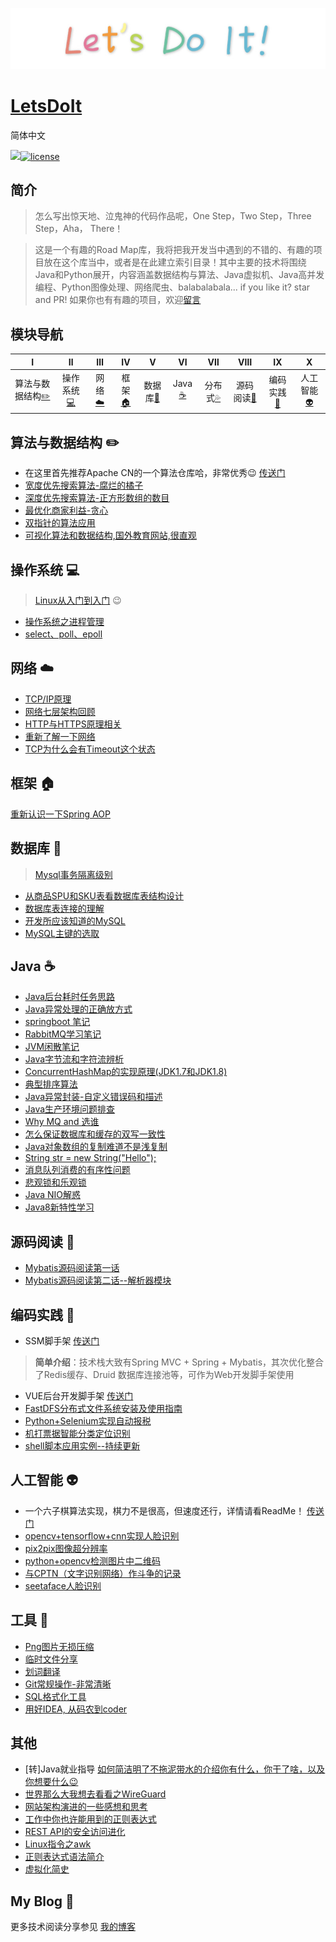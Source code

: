[![logo](./image/logo1.jpg)](https://github.com/AUGUSTRUSH8)



<h1><a href="#">LetsDoIt</a></h1>

简体中文

[![](https://img.shields.io/badge/author-AugustRush-green.svg)](https://augustrush.me)[![license](https://img.shields.io/badge/license-GPL--3.0-red.svg)](https://github.com/java-aodeng/hope-plus/blob/master/LICENSE)

## 简介

> 怎么写出惊天地、泣鬼神的代码作品呢，One Step，Two Step，Three Step，Aha， There！

> 这是一个有趣的Road Map库，我将把我开发当中遇到的不错的、有趣的项目放在这个库当中，或者是在此建立索引目录！其中主要的技术将围绕Java和Python展开，内容涵盖数据结构与算法、Java虚拟机、Java高并发编程、Python图像处理、网络爬虫、balabalabala... if you like it? star and PR! 如果你也有有趣的项目，欢迎[留言](https://github.com/AUGUSTRUSH8/LetsDoIt/issues)



## 模块导航

| Ⅰ | Ⅱ | Ⅲ | Ⅳ | Ⅴ | Ⅵ | Ⅶ | Ⅷ | Ⅸ | Ⅹ |
| :--------: | :---------: | :---------: | :---------: | :---------: | :---------:| :---------: | :-------: | :-------:| :------:|
| 算法与数据结构[:pencil2:](#算法与数据结构-pencil2) | 操作系统[:computer:](#操作系统-computer)|网络[:cloud:](#网络-cloud) | 框架[:house:](#框架-house) |数据库[:floppy_disk:](#数据库-floppy_disk)| Java [:coffee:](#Java-coffee)| 分布式[:sweat_drops:](#分布式-sweat_drops)| 源码阅读[:hammer:](#源码阅读-hammer)| 编码实践[:speak_no_evil:](#编码实践-speak_no_evil)| 人工智能[:alien:](#人工智能-alien) |



## 算法与数据结构 :pencil2: 

- 在这里首先推荐Apache CN的一个算法仓库哈，非常优秀:wink:  [传送门](https://github.com/apachecn/awesome-algorithm)<br>
- [宽度优先搜索算法-腐烂的橘子](https://augustrush.me/post/width-priority-algoritm.html)<br>
- [深度优先搜索算法-正方形数组的数目](https://augustrush.me/post/depth-priority-algoritm.html)
- [最优化商家利益-贪心](https://augustrush.me/post/optimize-the-customer-cost-and-tablesize.html)
- [双指针的算法应用](https://augustrush.me/post/number-equals-to-reverse-number-min-operation-times.html)
- [可视化算法和数据结构,国外教育网站,很直观](https://www.cs.usfca.edu/~galles/visualization/Algorithms.html)

## 操作系统 :computer:

> [Linux从入门到入门](https://github.com/AUGUSTRUSH8/LetsDoIt/tree/master/linux) :wink:
- [操作系统之进程管理](http://augustrush.me/post/process-and-threads.html)
- [select、poll、epoll](https://augustrush.me/post/linux-io-and-select-poll-epoll.html)

## 网络 :cloud:
- [TCP/IP原理](https://augustrush.me/post/tcp-ip-knowledge.html)
- [网络七层架构回顾](https://augustrush.me/post/network-seven-layer-model-explain.html)
- [HTTP与HTTPS原理相关](https://augustrush.me/post/http-principle.html)
- [重新了解一下网络](https://augustrush.me/post/network-knowledge.html)
- [TCP为什么会有Timeout这个状态](https://augustrush.me/post/why-tcp-timeout-state.html)

## 框架 :house:
[重新认识一下Spring AOP](https://augustrush.me/post/spring-aop-comprehension.html)

## 数据库 :floppy_disk:

> [Mysql事务隔离级别](https://github.com/AUGUSTRUSH8/LetsDoIt/tree/master/MySQL)<br>
- [从商品SPU和SKU表看数据库表结构设计](https://augustrush.me/post/database-design-and-comprehension.html)<br>
- [数据库表连接的理解](https://augustrush.me/post/mysql-join-operation-comprehension.html)
- [开发所应该知道的MySQL](https://augustrush.me/post/mysql-you-need-to-know.html)
- [MySQL主键的选取](https://augustrush.me/post/mysql-id-generate.html)


## Java :coffee:
- [Java后台耗时任务思路](https://augustrush.me/post/time-consuming-task-solution-java.html)<br>
- [Java异常处理的正确放方式](https://augustrush.me/post/united-exception-handle.html)<br>
- [springboot 笔记](https://augustrush.me/post/springboot-notes.html)<br>
- [RabbitMQ学习笔记](https://augustrush.me/post/rabbitMQ-learning-and-coding.html)<br>
- [JVM闲散笔记](https://augustrush.me/post/some-jvm-notes.html)<br>
- [Java字节流和字符流辨析](https://augustrush.me/post/java-bytestream-and-charstream.html)<br>
- [ConcurrentHashMap的实现原理(JDK1.7和JDK1.8)](https://augustrush.me/post/concurrentHashmap-read-and-comprehension.html)<br>
- [典型排序算法](https://augustrush.me/post/sort-algorithm.html)
- [Java异常封装-自定义错误码和描述](http://augustrush.me/post/java-exception-definetion-and-use.html)
- [Java生产环境问题排查](https://augustrush.me/post/java-runtime-problem-check-and-solve.html)
- [Why MQ and 选谁](https://augustrush.me/post/why-mq-and-which-to-choose.html)
- [怎么保证数据库和缓存的双写一致性](https://augustrush.me/post/mysql-and-redis-consistency.html)
- [Java对象数组的复制难道不是浅复制](https://augustrush.me/post/java-array-is-deepcopy-or-something-else.html)
- [String str = new String("Hello");](https://augustrush.me/post/jvm-memory-allocate.html)
- [消息队列消费的有序性问题](https://augustrush.me/post/rabbitmq-consume-by-order.html)
- [悲观锁和乐观锁](https://augustrush.me/post/beiguan-lock-and-leguan-lock-wink.html)
- [Java NIO解惑](https://augustrush.me/post/java-io-and-nio.html)
- [Java8新特性学习](https://huge0612.gitbooks.io/jdk8/content)

## 源码阅读 :hammer:
- [Mybatis源码阅读第一话](https://augustrush.me/post/mybatis-sourcecode-reading-1.html)<br>
- [Mybatis源码阅读第二话--解析器模块](https://augustrush.me/post/mybatis-sourcecode-reading-2.html)

## 编码实践 :speak_no_evil:

- SSM脚手架 [传送门](https://github.com/AUGUSTRUSH8/ssm-admin)<br>
> **简单介绍**：技术栈大致有Spring MVC + Spring + Mybatis，其次优化整合了Redis缓存、Druid 数据库连接池等，可作为Web开发脚手架使用

- VUE后台开发脚手架 [传送门](https://github.com/AUGUSTRUSH8/My-VUE-CLI)<br>
- [FastDFS分布式文件系统安装及使用指南](https://augustrush.me/post/fastDFS-install-and-test.html)<br>
- [Python+Selenium实现自动报税](https://augustrush.me/post/python-crawler-on-auto-fill-the-form.html)
- [机打票据智能分类定位识别](https://github.com/AUGUSTRUSH8/ImageProcess)
- [shell脚本应用实例--持续更新](https://augustrush.me/post/shell-script-solution.html)
## 人工智能 :alien:

- 一个六子棋算法实现，棋力不是很高，但速度还行，详情请看ReadMe！  [传送门](https://github.com/AUGUSTRUSH8/SixtChessGo)<br>
- [opencv+tensorflow+cnn实现人脸识别](https://augustrush.me/post/face-recognition.html)<br>
- [pix2pix图像超分辨率](https://augustrush.me/post/pix2pix-network.html)<br>
- [python+opencv检测图片中二维码](https://augustrush.me/post/Qrcode-detection-and-recognition.html)<br>
- [与CPTN（文字识别网络）作斗争的记录](https://augustrush.me/post/CPTN-network.html)<br>
- [seetaface人脸识别](https://augustrush.me/post/seetaface-model-realize.html)

## 工具 :penguin:
- [Png图片无损压缩](https://tinypng.com)
- [临时文件分享](https://send.firefox.com)
- [划词翻译](https://chrome.google.com/webstore/detail/%E5%88%92%E8%AF%8D%E7%BF%BB%E8%AF%91/ikhdkkncnoglghljlkmcimlnlhkeamad?hl=zh-CN)
- [Git常规操作-非常清晰](http://rogerdudler.github.io/git-guide/index.zh.html)
- [SQL格式化工具](http://www.dpriver.com/pp/sqlformat.htm)
- [用好IDEA, 从码农到coder](https://wizardforcel.gitbooks.io/guobinhit-intellij-idea-tutorial)

## 其他
- [转]Java就业指导 [如何简洁明了不拖泥带水的介绍你有什么，你干了啥，以及你想要什么:wink:](https://blog.csdn.net/jackfrued/article/details/45035097#comments)<br>
- [世界那么大我想去看看之WireGuard](http://augustrush.me/post/wireguard-usage-and-instruction.html)<br>
- [网站架构演进的一些感想和思考](https://augustrush.me/post/archtecture-trasform-comprehension.html)
- [工作中你也许能用到的正则表达式](https://augustrush.me/post/those-regular-expression-that-you-may-used-in-job.html)
- [REST API的安全访问进化](https://augustrush.me/post/Rest-api-security-revolution.html)
- [Linux指令之awk](https://augustrush.me/post/linux-command-awk.html)
- [正则表达式语法简介](https://augustrush.me/post/regular-expression-introduction.html)
- [虚拟化简史](https://blog.britesnow.com/understanding-kubernetes-value-867c163d5ed2)
## My Blog 🐰

更多技术阅读分享参见 [我的博客](https://augustrush.me)

